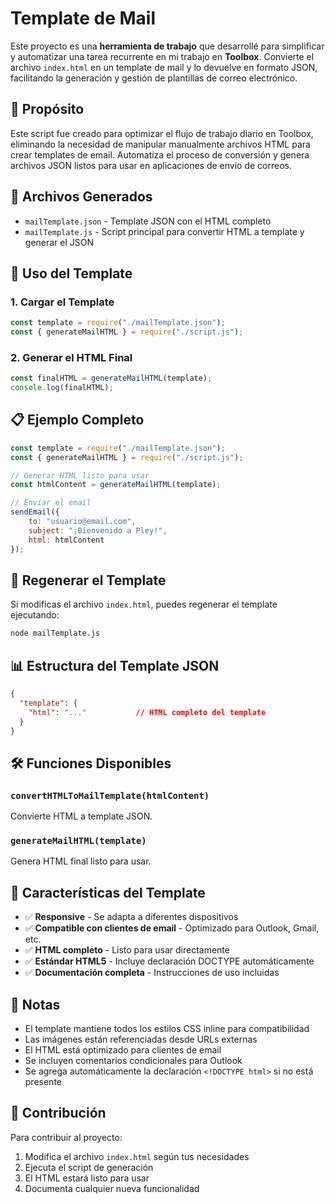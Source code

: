 # Template de Mail

Este proyecto es una **herramienta de trabajo** que desarrollé para simplificar y automatizar una tarea recurrente en mi trabajo en **Toolbox**. Convierte el archivo `index.html` en un template de mail y lo devuelve en formato JSON, facilitando la generación y gestión de plantillas de correo electrónico.

## 🎯 Propósito

Este script fue creado para optimizar el flujo de trabajo diario en Toolbox, eliminando la necesidad de manipular manualmente archivos HTML para crear templates de email. Automatiza el proceso de conversión y genera archivos JSON listos para usar en aplicaciones de envío de correos.

## 📁 Archivos Generados

- `mailTemplate.json` - Template JSON con el HTML completo
- `mailTemplate.js` - Script principal para convertir HTML a template y generar el JSON

## 🚀 Uso del Template

### 1. Cargar el Template

```javascript
const template = require("./mailTemplate.json");
const { generateMailHTML } = require("./script.js");
```

### 2. Generar el HTML Final

```javascript
const finalHTML = generateMailHTML(template);
console.log(finalHTML);
```

## 📋 Ejemplo Completo

```javascript
const template = require("./mailTemplate.json");
const { generateMailHTML } = require("./script.js");

// Generar HTML listo para usar
const htmlContent = generateMailHTML(template);

// Enviar el email
sendEmail({
    to: "usuario@email.com",
    subject: "¡Bienvenido a Pley!",
    html: htmlContent
});
```

## 🔄 Regenerar el Template

Si modificas el archivo `index.html`, puedes regenerar el template ejecutando:

```bash
node mailTemplate.js
```

## 📊 Estructura del Template JSON

```json
{
  "template": {
    "html": "..."           // HTML completo del template
  }
}
```

## 🛠️ Funciones Disponibles

### `convertHTMLToMailTemplate(htmlContent)`
Convierte HTML a template JSON.

### `generateMailHTML(template)`
Genera HTML final listo para usar.

## 📧 Características del Template

- ✅ **Responsive** - Se adapta a diferentes dispositivos
- ✅ **Compatible con clientes de email** - Optimizado para Outlook, Gmail, etc.
- ✅ **HTML completo** - Listo para usar directamente
- ✅ **Estándar HTML5** - Incluye declaración DOCTYPE automáticamente
- ✅ **Documentación completa** - Instrucciones de uso incluidas

## 📝 Notas

- El template mantiene todos los estilos CSS inline para compatibilidad
- Las imágenes están referenciadas desde URLs externas
- El HTML está optimizado para clientes de email
- Se incluyen comentarios condicionales para Outlook
- Se agrega automáticamente la declaración `<!DOCTYPE html>` si no está presente

## 🤝 Contribución

Para contribuir al proyecto:

1. Modifica el archivo `index.html` según tus necesidades
2. Ejecuta el script de generación
3. El HTML estará listo para usar
4. Documenta cualquier nueva funcionalidad
